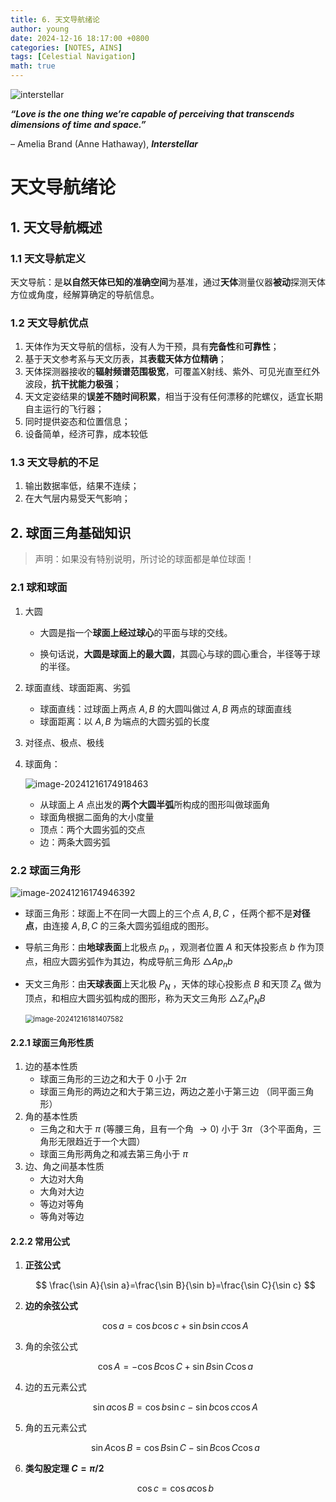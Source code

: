 ```yaml
---
title: 6. 天文导航绪论
author: young
date: 2024-12-16 18:17:00 +0800
categories: [NOTES, AINS]
tags: [Celestial Navigation]
math: true
---
```


![interstellar](https://youngfriday-1328789051.cos.ap-beijing.myqcloud.com/Typora/interstellar.jpg)

***“Love is the one thing we’re capable of perceiving that transcends dimensions of time and space.”***

– Amelia Brand (Anne Hathaway), ***Interstellar***

# 天文导航绪论

## 1. 天文导航概述

### 1.1 天文导航定义

天文导航：是**以自然天体已知的准确空间**为基准，通过**天体**测量仪器**被动**探测天体方位或角度，经解算确定的导航信息。

### 1.2 天文导航优点

1. 天体作为天文导航的信标，没有人为干预，具有**完备性**和**可靠性**；
2. 基于天文参考系与天文历表，其**表载天体方位精确**；
3. 天体探测器接收的**辐射频谱范围极宽**，可覆盖X射线、紫外、可见光直至红外波段，**抗干扰能力极强**；
4. 天文定姿结果的**误差不随时间积累**，相当于没有任何漂移的陀螺仪，适宜长期自主运行的飞行器；
5. 同时提供姿态和位置信息；
6. 设备简单，经济可靠，成本较低

### 1.3 天文导航的不足

1. 输出数据率低，结果不连续；
2. 在大气层内易受天气影响；

## 2. 球面三角基础知识

> 声明：如果没有特别说明，所讨论的球面都是单位球面！

### 2.1 球和球面

1. 大圆

   - 大圆是指一个**球面上经过球心**的平面与球的交线。

   - 换句话说，**大圆是球面上的最大圆**，其圆心与球的圆心重合，半径等于球的半径。

2. 球面直线、球面距离、劣弧

   - 球面直线：过球面上两点 $A,B$ 的大圆叫做过 $A,B$ 两点的球面直线
   - 球面距离：以 $A,B$ 为端点的大圆劣弧的长度

3. 对径点、极点、极线

4. 球面角：

   ![image-20241216174918463](https://youngfriday-1328789051.cos.ap-beijing.myqcloud.com/Typora/image-20241216174918463.png)

   - 从球面上 $A$ 点出发的**两个大圆半弧**所构成的图形叫做球面角
   - 球面角根据二面角的大小度量
   - 顶点：两个大圆劣弧的交点
   - 边：两条大圆劣弧

### 2.2 球面三角形

![image-20241216174946392](https://youngfriday-1328789051.cos.ap-beijing.myqcloud.com/Typora/image-20241216174946392.png)

- 球面三角形：球面上不在同一大圆上的三个点 $A,B,C$ ，任两个都不是**对径点**，由连接 $A,B,C$ 的三条大圆劣弧组成的图形。

- 导航三角形：由**地球表面**上北极点 $p_n$ ，观测者位置 $A$ 和天体投影点 $b$ 作为顶点，相应大圆劣弧作为其边，构成导航三角形 $\bigtriangleup Ap_nb$

- 天文三角形：由**天球表面**上天北极 $P_N$ ，天体的球心投影点 $B$ 和天顶 $Z_A$ 做为顶点，和相应大圆劣弧构成的图形，称为天文三角形 $\bigtriangleup Z_AP_NB$

  <img src="https://youngfriday-1328789051.cos.ap-beijing.myqcloud.com/Typora/image-20241216181407582.png" alt="image-20241216181407582" style="zoom:80%;" />

#### 2.2.1 球面三角形性质

1. 边的基本性质
   - 球面三角形的三边之和大于 $0$ 小于 $2\pi$
   - 球面三角形的两边之和大于第三边，两边之差小于第三边 （同平面三角形）
2. 角的基本性质
   - 三角之和大于 $\pi$ (等腰三角，且有一个角 $\rightarrow 0$) 小于 $3\pi$ （3个平面角，三角形无限趋近于一个大圆）
   - 球面三角形两角之和减去第三角小于 $\pi$
3. 边、角之间基本性质
   - 大边对大角
   - 大角对大边
   - 等边对等角
   - 等角对等边

#### 2.2.2 常用公式

1. **正弦公式**
   
   $$
   \frac{\sin A}{\sin a}=\frac{\sin B}{\sin b}=\frac{\sin C}{\sin c}
   $$

2. **边的余弦公式**
   
   $$
   \cos a=\cos b \cos c+\sin b \sin c \cos A
   $$

3. 角的余弦公式
   
   $$
   \cos A=-\cos B\cos C+\sin B \sin C \cos a
   $$

4. 边的五元素公式
   
   $$
   \sin a \cos B=\cos b \sin c-\sin b \cos c \cos A
   $$

5. 角的五元素公式
   
   $$
   \sin A \cos B =\cos B \sin C -\sin B \cos C \cos a
   $$

6. **类勾股定理 $C=\pi/2$**
   
   $$
   \cos c=\cos a\cos b
   $$
